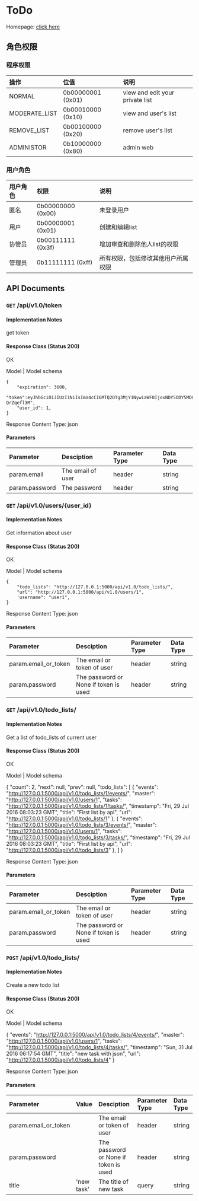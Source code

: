 # ToDo

Homepage: [click here](https://jtr-todo.herokuapp.com/)

## 角色权限

### 程序权限

操作                         |位值                 |说明
:---------------------------|:-------------------|:----------------------------------
NORMAL                      |0b00000001 (0x01)   |view and edit your private list
MODERATE_LIST               |0b00010000 (0x10)   |view and user's list
REMOVE_LIST                 |0b00100000 (0x20)   |remove user's list
ADMINISTOR                  |0b10000000 (0x80)   |admin web

### 用户角色

用户角色|权限|说明
:-|:-|:-
匿名|0b00000000 (0x00)|未登录用户
用户|0b00000001 (0x01)|创建和编辑list
协管员|0b00111111 (0x3f)|增加审查和删除他人list的权限
管理员|0b11111111 (0xff)|所有权限，包括修改其他用户所属权限


## API Documents

### `GET` /api/v1.0/token

#### Implementation Notes

get token

#### Response Class (Status 200)

OK

Model | Model schema

    {
        "expiration": 3600,
        "token":eyJhbGciOiJIUzI1NiIsImV4cCI6MTQ2OTg3MjY1NywiaWF0IjoxNDY5ODY5MDU3fQ.eyJpZCI6MX0.qDMfoALz│42SVVCulUyedjf2pR1KEgM8i7DZ-QrZqefl3M",
        "user_id": 1,
    }

Response Content Type: json

#### Parameters

Parameter      | Desciption        | Parameter Type | Data Type
:--------------|:------------------|:---------------|:--------------
param.email    | The email of user | header         | string
param.password | The password      | header         | string

### `GET` /api/v1.0/users/{user_id}

#### Implementation Notes

Get information about user

#### Response Class (Status 200)

OK

Model | Model schema

    {
        "todo_lists": "http://127.0.0.1:5000/api/v1.0/todo_lists/",
        "url": "http://127.0.0.1:5000/api/v1.0/users/1",
        'username": "user1",
    }

Response Content Type: json

#### Parameters

Parameter            | Desciption                            | Parameter Type | Data Type
:--------------------|:--------------------------------------|:---------------|:--------------
param.email_or_token | The email or token of user            | header         | string
param.password       | The password or None if token is used | header         | string


### `GET` /api/v1.0/todo_lists/

#### Implementation Notes

Get a list of todo_lists of current user

#### Response Class (Status 200)

OK

Model | Model schema

{
    "count": 2,
    "next": null,
    "prev": null,
    "todo_lists": [
        {
            "events": "http://127.0.0.1:5000/api/v1.0/todo_lists/1/events/",
            "master": "http://127.0.0.1:5000/api/v1.0/users/1",
            "tasks": "http://127.0.0.1:5000/api/v1.0/todo_lists/1/tasks/",
            "timestamp": "Fri, 29 Jul 2016 08:03:23 GMT",
            "title": "First list by api",
            "url": "http://127.0.0.1:5000/api/v1.0/todo_lists/1"
        },
        {
            "events": "http://127.0.0.1:5000/api/v1.0/todo_lists/3/events/",
            "master": "http://127.0.0.1:5000/api/v1.0/users/1",
            "tasks": "http://127.0.0.1:5000/api/v1.0/todo_lists/3/tasks/",
            "timestamp": "Fri, 29 Jul 2016 08:03:23 GMT",
            "title": "First list by api",
            "url": "http://127.0.0.1:5000/api/v1.0/todo_lists/3"
        },
    ]
}

Response Content Type: json

#### Parameters

Parameter            | Desciption                            | Parameter Type | Data Type
:--------------------|:--------------------------------------|:---------------|:--------------
param.email_or_token | The email or token of user            | header         | string
param.password       | The password or None if token is used | header         | string


### `POST` /api/v1.0/todo_lists/

#### Implementation Notes

Create a new todo list

#### Response Class (Status 200)

OK

Model | Model schema

{
    "events": "http://127.0.0.1:5000/api/v1.0/todo_lists/4/events/",
    "master": "http://127.0.0.1:5000/api/v1.0/users/1",
    "tasks": "http://127.0.0.1:5000/api/v1.0/todo_lists/4/tasks/",
    "timestamp": "Sun, 31 Jul 2016 06:17:54 GMT",
    "title": "new task with json",
    "url": "http://127.0.0.1:5000/api/v1.0/todo_lists/4"
}

Response Content Type: json

#### Parameters

Parameter            | Value      | Desciption                            | Parameter Type | Data Type
:--------------------|:-----------|:--------------------------------------|:---------------|:--------------
param.email_or_token |            | The email or token of user            | header         | string
param.password       |            | The password or None if token is used | header         | string
title                | 'new task' | The title of new task                 | query          | string



